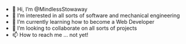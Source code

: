- 👋 Hi, I’m @MindlessStowaway
- 👀 I’m interested in all sorts of software and mechanical engineering
- 🌱 I’m currently learning how to become a Web Developer
- 💞️ I’m looking to collaborate on all sorts of projects
- 📫 How to reach me ... not yet!

<!---
MindlessStowaway is a ✨ special ✨ repository because its `README.md` (this file) appears on your GitHub profile.
You can click the Preview link to take a look at your changes.
--->
